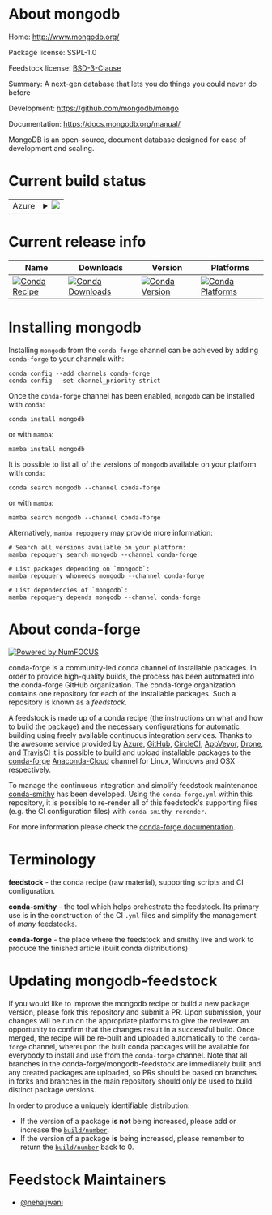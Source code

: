 About mongodb
=============

Home: http://www.mongodb.org/

Package license: SSPL-1.0

Feedstock license: [BSD-3-Clause](https://github.com/conda-forge/mongodb-feedstock/blob/main/LICENSE.txt)

Summary: A next-gen database that lets you do things you could never do before

Development: https://github.com/mongodb/mongo

Documentation: https://docs.mongodb.org/manual/

MongoDB is an open-source, document database designed for ease of
development and scaling.


Current build status
====================


<table>
    
  <tr>
    <td>Azure</td>
    <td>
      <details>
        <summary>
          <a href="https://dev.azure.com/conda-forge/feedstock-builds/_build/latest?definitionId=9876&branchName=main">
            <img src="https://dev.azure.com/conda-forge/feedstock-builds/_apis/build/status/mongodb-feedstock?branchName=main">
          </a>
        </summary>
        <table>
          <thead><tr><th>Variant</th><th>Status</th></tr></thead>
          <tbody><tr>
              <td>linux_64_abseil_cpp20210324.2openssl1.1.1</td>
              <td>
                <a href="https://dev.azure.com/conda-forge/feedstock-builds/_build/latest?definitionId=9876&branchName=main">
                  <img src="https://dev.azure.com/conda-forge/feedstock-builds/_apis/build/status/mongodb-feedstock?branchName=main&jobName=linux&configuration=linux_64_abseil_cpp20210324.2openssl1.1.1" alt="variant">
                </a>
              </td>
            </tr><tr>
              <td>linux_64_abseil_cpp20210324.2openssl3</td>
              <td>
                <a href="https://dev.azure.com/conda-forge/feedstock-builds/_build/latest?definitionId=9876&branchName=main">
                  <img src="https://dev.azure.com/conda-forge/feedstock-builds/_apis/build/status/mongodb-feedstock?branchName=main&jobName=linux&configuration=linux_64_abseil_cpp20210324.2openssl3" alt="variant">
                </a>
              </td>
            </tr><tr>
              <td>linux_64_abseil_cpp20211102.0openssl1.1.1</td>
              <td>
                <a href="https://dev.azure.com/conda-forge/feedstock-builds/_build/latest?definitionId=9876&branchName=main">
                  <img src="https://dev.azure.com/conda-forge/feedstock-builds/_apis/build/status/mongodb-feedstock?branchName=main&jobName=linux&configuration=linux_64_abseil_cpp20211102.0openssl1.1.1" alt="variant">
                </a>
              </td>
            </tr><tr>
              <td>linux_64_abseil_cpp20211102.0openssl3</td>
              <td>
                <a href="https://dev.azure.com/conda-forge/feedstock-builds/_build/latest?definitionId=9876&branchName=main">
                  <img src="https://dev.azure.com/conda-forge/feedstock-builds/_apis/build/status/mongodb-feedstock?branchName=main&jobName=linux&configuration=linux_64_abseil_cpp20211102.0openssl3" alt="variant">
                </a>
              </td>
            </tr><tr>
              <td>linux_aarch64_abseil_cpp20210324.2openssl1.1.1</td>
              <td>
                <a href="https://dev.azure.com/conda-forge/feedstock-builds/_build/latest?definitionId=9876&branchName=main">
                  <img src="https://dev.azure.com/conda-forge/feedstock-builds/_apis/build/status/mongodb-feedstock?branchName=main&jobName=linux&configuration=linux_aarch64_abseil_cpp20210324.2openssl1.1.1" alt="variant">
                </a>
              </td>
            </tr><tr>
              <td>linux_aarch64_abseil_cpp20210324.2openssl3</td>
              <td>
                <a href="https://dev.azure.com/conda-forge/feedstock-builds/_build/latest?definitionId=9876&branchName=main">
                  <img src="https://dev.azure.com/conda-forge/feedstock-builds/_apis/build/status/mongodb-feedstock?branchName=main&jobName=linux&configuration=linux_aarch64_abseil_cpp20210324.2openssl3" alt="variant">
                </a>
              </td>
            </tr><tr>
              <td>linux_aarch64_abseil_cpp20211102.0openssl1.1.1</td>
              <td>
                <a href="https://dev.azure.com/conda-forge/feedstock-builds/_build/latest?definitionId=9876&branchName=main">
                  <img src="https://dev.azure.com/conda-forge/feedstock-builds/_apis/build/status/mongodb-feedstock?branchName=main&jobName=linux&configuration=linux_aarch64_abseil_cpp20211102.0openssl1.1.1" alt="variant">
                </a>
              </td>
            </tr><tr>
              <td>linux_aarch64_abseil_cpp20211102.0openssl3</td>
              <td>
                <a href="https://dev.azure.com/conda-forge/feedstock-builds/_build/latest?definitionId=9876&branchName=main">
                  <img src="https://dev.azure.com/conda-forge/feedstock-builds/_apis/build/status/mongodb-feedstock?branchName=main&jobName=linux&configuration=linux_aarch64_abseil_cpp20211102.0openssl3" alt="variant">
                </a>
              </td>
            </tr><tr>
              <td>linux_ppc64le_abseil_cpp20210324.2openssl1.1.1</td>
              <td>
                <a href="https://dev.azure.com/conda-forge/feedstock-builds/_build/latest?definitionId=9876&branchName=main">
                  <img src="https://dev.azure.com/conda-forge/feedstock-builds/_apis/build/status/mongodb-feedstock?branchName=main&jobName=linux&configuration=linux_ppc64le_abseil_cpp20210324.2openssl1.1.1" alt="variant">
                </a>
              </td>
            </tr><tr>
              <td>linux_ppc64le_abseil_cpp20210324.2openssl3</td>
              <td>
                <a href="https://dev.azure.com/conda-forge/feedstock-builds/_build/latest?definitionId=9876&branchName=main">
                  <img src="https://dev.azure.com/conda-forge/feedstock-builds/_apis/build/status/mongodb-feedstock?branchName=main&jobName=linux&configuration=linux_ppc64le_abseil_cpp20210324.2openssl3" alt="variant">
                </a>
              </td>
            </tr><tr>
              <td>linux_ppc64le_abseil_cpp20211102.0openssl1.1.1</td>
              <td>
                <a href="https://dev.azure.com/conda-forge/feedstock-builds/_build/latest?definitionId=9876&branchName=main">
                  <img src="https://dev.azure.com/conda-forge/feedstock-builds/_apis/build/status/mongodb-feedstock?branchName=main&jobName=linux&configuration=linux_ppc64le_abseil_cpp20211102.0openssl1.1.1" alt="variant">
                </a>
              </td>
            </tr><tr>
              <td>linux_ppc64le_abseil_cpp20211102.0openssl3</td>
              <td>
                <a href="https://dev.azure.com/conda-forge/feedstock-builds/_build/latest?definitionId=9876&branchName=main">
                  <img src="https://dev.azure.com/conda-forge/feedstock-builds/_apis/build/status/mongodb-feedstock?branchName=main&jobName=linux&configuration=linux_ppc64le_abseil_cpp20211102.0openssl3" alt="variant">
                </a>
              </td>
            </tr><tr>
              <td>osx_64_abseil_cpp20210324.2</td>
              <td>
                <a href="https://dev.azure.com/conda-forge/feedstock-builds/_build/latest?definitionId=9876&branchName=main">
                  <img src="https://dev.azure.com/conda-forge/feedstock-builds/_apis/build/status/mongodb-feedstock?branchName=main&jobName=osx&configuration=osx_64_abseil_cpp20210324.2" alt="variant">
                </a>
              </td>
            </tr><tr>
              <td>osx_64_abseil_cpp20211102.0</td>
              <td>
                <a href="https://dev.azure.com/conda-forge/feedstock-builds/_build/latest?definitionId=9876&branchName=main">
                  <img src="https://dev.azure.com/conda-forge/feedstock-builds/_apis/build/status/mongodb-feedstock?branchName=main&jobName=osx&configuration=osx_64_abseil_cpp20211102.0" alt="variant">
                </a>
              </td>
            </tr><tr>
              <td>osx_arm64_abseil_cpp20210324.2</td>
              <td>
                <a href="https://dev.azure.com/conda-forge/feedstock-builds/_build/latest?definitionId=9876&branchName=main">
                  <img src="https://dev.azure.com/conda-forge/feedstock-builds/_apis/build/status/mongodb-feedstock?branchName=main&jobName=osx&configuration=osx_arm64_abseil_cpp20210324.2" alt="variant">
                </a>
              </td>
            </tr><tr>
              <td>osx_arm64_abseil_cpp20211102.0</td>
              <td>
                <a href="https://dev.azure.com/conda-forge/feedstock-builds/_build/latest?definitionId=9876&branchName=main">
                  <img src="https://dev.azure.com/conda-forge/feedstock-builds/_apis/build/status/mongodb-feedstock?branchName=main&jobName=osx&configuration=osx_arm64_abseil_cpp20211102.0" alt="variant">
                </a>
              </td>
            </tr><tr>
              <td>win_64_abseil_cpp20210324.2</td>
              <td>
                <a href="https://dev.azure.com/conda-forge/feedstock-builds/_build/latest?definitionId=9876&branchName=main">
                  <img src="https://dev.azure.com/conda-forge/feedstock-builds/_apis/build/status/mongodb-feedstock?branchName=main&jobName=win&configuration=win_64_abseil_cpp20210324.2" alt="variant">
                </a>
              </td>
            </tr><tr>
              <td>win_64_abseil_cpp20211102.0</td>
              <td>
                <a href="https://dev.azure.com/conda-forge/feedstock-builds/_build/latest?definitionId=9876&branchName=main">
                  <img src="https://dev.azure.com/conda-forge/feedstock-builds/_apis/build/status/mongodb-feedstock?branchName=main&jobName=win&configuration=win_64_abseil_cpp20211102.0" alt="variant">
                </a>
              </td>
            </tr>
          </tbody>
        </table>
      </details>
    </td>
  </tr>
</table>

Current release info
====================

| Name | Downloads | Version | Platforms |
| --- | --- | --- | --- |
| [![Conda Recipe](https://img.shields.io/badge/recipe-mongodb-green.svg)](https://anaconda.org/conda-forge/mongodb) | [![Conda Downloads](https://img.shields.io/conda/dn/conda-forge/mongodb.svg)](https://anaconda.org/conda-forge/mongodb) | [![Conda Version](https://img.shields.io/conda/vn/conda-forge/mongodb.svg)](https://anaconda.org/conda-forge/mongodb) | [![Conda Platforms](https://img.shields.io/conda/pn/conda-forge/mongodb.svg)](https://anaconda.org/conda-forge/mongodb) |

Installing mongodb
==================

Installing `mongodb` from the `conda-forge` channel can be achieved by adding `conda-forge` to your channels with:

```
conda config --add channels conda-forge
conda config --set channel_priority strict
```

Once the `conda-forge` channel has been enabled, `mongodb` can be installed with `conda`:

```
conda install mongodb
```

or with `mamba`:

```
mamba install mongodb
```

It is possible to list all of the versions of `mongodb` available on your platform with `conda`:

```
conda search mongodb --channel conda-forge
```

or with `mamba`:

```
mamba search mongodb --channel conda-forge
```

Alternatively, `mamba repoquery` may provide more information:

```
# Search all versions available on your platform:
mamba repoquery search mongodb --channel conda-forge

# List packages depending on `mongodb`:
mamba repoquery whoneeds mongodb --channel conda-forge

# List dependencies of `mongodb`:
mamba repoquery depends mongodb --channel conda-forge
```


About conda-forge
=================

[![Powered by
NumFOCUS](https://img.shields.io/badge/powered%20by-NumFOCUS-orange.svg?style=flat&colorA=E1523D&colorB=007D8A)](https://numfocus.org)

conda-forge is a community-led conda channel of installable packages.
In order to provide high-quality builds, the process has been automated into the
conda-forge GitHub organization. The conda-forge organization contains one repository
for each of the installable packages. Such a repository is known as a *feedstock*.

A feedstock is made up of a conda recipe (the instructions on what and how to build
the package) and the necessary configurations for automatic building using freely
available continuous integration services. Thanks to the awesome service provided by
[Azure](https://azure.microsoft.com/en-us/services/devops/), [GitHub](https://github.com/),
[CircleCI](https://circleci.com/), [AppVeyor](https://www.appveyor.com/),
[Drone](https://cloud.drone.io/welcome), and [TravisCI](https://travis-ci.com/)
it is possible to build and upload installable packages to the
[conda-forge](https://anaconda.org/conda-forge) [Anaconda-Cloud](https://anaconda.org/)
channel for Linux, Windows and OSX respectively.

To manage the continuous integration and simplify feedstock maintenance
[conda-smithy](https://github.com/conda-forge/conda-smithy) has been developed.
Using the ``conda-forge.yml`` within this repository, it is possible to re-render all of
this feedstock's supporting files (e.g. the CI configuration files) with ``conda smithy rerender``.

For more information please check the [conda-forge documentation](https://conda-forge.org/docs/).

Terminology
===========

**feedstock** - the conda recipe (raw material), supporting scripts and CI configuration.

**conda-smithy** - the tool which helps orchestrate the feedstock.
                   Its primary use is in the construction of the CI ``.yml`` files
                   and simplify the management of *many* feedstocks.

**conda-forge** - the place where the feedstock and smithy live and work to
                  produce the finished article (built conda distributions)


Updating mongodb-feedstock
==========================

If you would like to improve the mongodb recipe or build a new
package version, please fork this repository and submit a PR. Upon submission,
your changes will be run on the appropriate platforms to give the reviewer an
opportunity to confirm that the changes result in a successful build. Once
merged, the recipe will be re-built and uploaded automatically to the
`conda-forge` channel, whereupon the built conda packages will be available for
everybody to install and use from the `conda-forge` channel.
Note that all branches in the conda-forge/mongodb-feedstock are
immediately built and any created packages are uploaded, so PRs should be based
on branches in forks and branches in the main repository should only be used to
build distinct package versions.

In order to produce a uniquely identifiable distribution:
 * If the version of a package **is not** being increased, please add or increase
   the [``build/number``](https://docs.conda.io/projects/conda-build/en/latest/resources/define-metadata.html#build-number-and-string).
 * If the version of a package **is** being increased, please remember to return
   the [``build/number``](https://docs.conda.io/projects/conda-build/en/latest/resources/define-metadata.html#build-number-and-string)
   back to 0.

Feedstock Maintainers
=====================

* [@nehaljwani](https://github.com/nehaljwani/)


